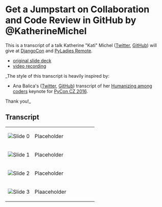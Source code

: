 # Get a Jumpstart on Collaboration and Code Review in GitHub by @KatherineMichel

This is a transcript of a talk Katherine "Kati" Michel ([Twitter](), [GitHub]()) will give at [DjangoCon]() and [PyLadies Remote]().

- [original slide deck]()
- [video recording]()

_The style of this transcript is heavily inspired by:

* Ana Balica's ([Twitter](https://twitter.com/anabalica), [GitHub](https://github.com/ana-balica)) transcript of her [Humanizing among coders](https://ana-balica.github.io/2017/05/28/humanizing-among-coders/) keynote for [PyCon CZ 2016](https://cz.pycon.org/2016/). 

Thank you!_

## Transcript

<table><tr><td width="30%">

![Slide 0]()

</td><td>

Placeholder

</td></tr>
<tr><td width="30%">

![Slide 1]()

</td><td>

Placeholder

</td></tr>
<tr><td width="30%">

![Slide 2]()

</td><td>

Placeholder

</td></tr>
<tr><td width="30%">

![Slide 3]()

</td><td>

Plaaceholder

</td></tr></table>

